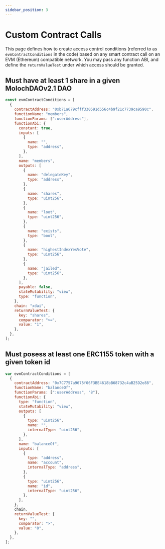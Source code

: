 ```yaml
---
sidebar_position: 3
---
```


# Custom Contract Calls

This page defines how to create access control conditions (referred to as `evmContractConditions` in the code) based on any smart contract call on an EVM (Ethereum) compatible network. You may pass any function ABI, and define the `returnValueTest` under which access should be granted.

## Must have at least 1 share in a given MolochDAOv2.1 DAO

```js
const evmContractConditions = [
  {
    contractAddress: "0xb71a679cfff330591d556c4b9f21c7739ca9590c",
    functionName: "members",
    functionParams: [":userAddress"],
    functionAbi: {
      constant: true,
      inputs: [
        {
          name: "",
          type: "address",
        },
      ],
      name: "members",
      outputs: [
        {
          name: "delegateKey",
          type: "address",
        },
        {
          name: "shares",
          type: "uint256",
        },
        {
          name: "loot",
          type: "uint256",
        },
        {
          name: "exists",
          type: "bool",
        },
        {
          name: "highestIndexYesVote",
          type: "uint256",
        },
        {
          name: "jailed",
          type: "uint256",
        },
      ],
      payable: false,
      stateMutability: "view",
      type: "function",
    },
    chain: "xdai",
    returnValueTest: {
      key: "shares",
      comparator: ">=",
      value: "1",
    },
  },
];
```

## Must posess at least one ERC1155 token with a given token id

```js
var evmContractConditions = [
  {
    contractAddress: "0x7C7757a9675f06F3BE4618bB68732c4aB25D2e88",
    functionName: "balanceOf",
    functionParams: [":userAddress", "8"],
    functionAbi: {
      type: "function",
      stateMutability: "view",
      outputs: [
        {
          type: "uint256",
          name: "",
          internalType: "uint256",
        },
      ],
      name: "balanceOf",
      inputs: [
        {
          type: "address",
          name: "account",
          internalType: "address",
        },
        {
          type: "uint256",
          name: "id",
          internalType: "uint256",
        },
      ],
    },
    chain,
    returnValueTest: {
      key: "",
      comparator: ">",
      value: "0",
    },
  },
];
```
